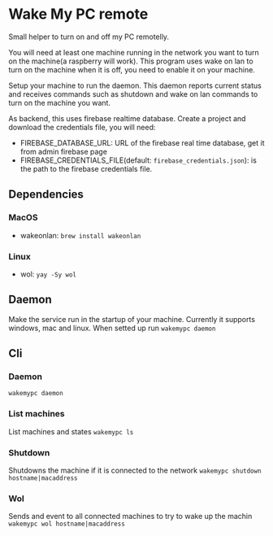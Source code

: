 
# Wake My PC remote
Small helper to turn on and off my PC remotelly. 

You will need at least one machine running in the network you want to turn on the machine(a raspberry will work). This program uses wake on lan to turn on the machine when it is off, you need to enable it on your machine.

Setup your machine to run the daemon. This daemon reports current status and receives commands such as shutdown and wake on lan commands to turn on the machine you want.

As backend, this uses firebase realtime database. Create a project and download the credentials file, you will need:
- FIREBASE_DATABASE_URL: URL of the firebase real time database, get it from admin firebase page
- FIREBASE_CREDENTIALS_FILE(default: `firebase_credentials.json`): is the path to the firebase credentials file.


## Dependencies
### MacOS
- wakeonlan: `brew install wakeonlan`

### Linux
- wol: `yay -Sy wol`


## Daemon
Make the service run in the startup of your machine. Currently it supports windows, mac and linux.
When setted up run `wakemypc daemon`

## Cli
### Daemon
`wakemypc daemon`

### List machines
List machines and states
`wakemypc ls`

### Shutdown
Shutdowns the machine if it is connected to the network
`wakemypc shutdown hostname|macaddress`

### Wol
Sends and event to all connected machines to try to wake up the machin
`wakemypc wol hostname|macaddress`
